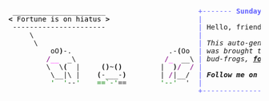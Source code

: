 <pre style="font-family:Menlo,'DejaVu Sans Mono',consolas,'Courier New',monospace"> ______________________                      <span style="color: #5f5fff; text-decoration-color: #5f5fff">+------- </span><span style="color: #5f5fff; text-decoration-color: #5f5fff; font-weight: bold">Sunday, 14 April 2024</span><span style="color: #5f5fff; text-decoration-color: #5f5fff"> --------+</span> <a href="https://www.informatik.uni-leipzig.de/~akiki/">Christopher Akiki</a>                
<span style="font-weight: bold">&lt;</span><span style="color: #000000; text-decoration-color: #000000"> Fortune is on hiatus </span><span style="font-weight: bold">&gt;</span>                     <span style="color: #5f5fff; text-decoration-color: #5f5fff">|</span>                                      <span style="color: #5f5fff; text-decoration-color: #5f5fff">|</span> ┣━━ Interests                    
 ----------------------                      <span style="color: #5f5fff; text-decoration-color: #5f5fff">|</span> Hello, friend.                       <span style="color: #5f5fff; text-decoration-color: #5f5fff">|</span> ┃   ┣━━ My cat                   
     \                                       <span style="color: #5f5fff; text-decoration-color: #5f5fff">|</span>                                      <span style="color: #5f5fff; text-decoration-color: #5f5fff">|</span> ┃   ┣━━ Representation Learning  
      \                                      <span style="color: #5f5fff; text-decoration-color: #5f5fff">|</span> <span style="font-style: italic">This auto-generated message panel </span>   <span style="color: #5f5fff; text-decoration-color: #5f5fff">|</span> ┃   ┣━━ Language Generation      
          oO<span style="font-weight: bold">)</span>-.                       .-<span style="font-weight: bold">(</span>Oo  <span style="color: #5f5fff; text-decoration-color: #5f5fff">|</span> <span style="font-style: italic">was brought to you by the </span><span style="font-weight: bold; font-style: italic"><a href="https://en.wikipedia.org/wiki/Cowsay">cowsay</a></span><span style="font-style: italic"> </span>    <span style="color: #5f5fff; text-decoration-color: #5f5fff">|</span> ┃   ┣━━ Text Mining              
         <span style="color: #800080; text-decoration-color: #800080">/</span><span style="color: #ff00ff; text-decoration-color: #ff00ff">__</span>  _\                     <span style="color: #800080; text-decoration-color: #800080">/</span><span style="color: #ff00ff; text-decoration-color: #ff00ff">_</span>  __\ <span style="color: #5f5fff; text-decoration-color: #5f5fff">|</span> <span style="font-style: italic">bud-frogs, </span><span style="font-weight: bold; font-style: italic"><a href="https://en.wikipedia.org/wiki/Fortune_(Unix)">fortune</a></span><span style="font-style: italic"> and </span><span style="font-weight: bold; font-style: italic"><a href="https://github.com/willmcgugan/rich">Rich</a></span><span style="font-style: italic">. </span>        <span style="color: #5f5fff; text-decoration-color: #5f5fff">|</span> ┃   ┣━━ Dataset Creation         
         \  \<span style="font-weight: bold">(</span>  |     <span style="font-weight: bold">()</span>~<span style="font-weight: bold">()</span>         |  <span style="font-weight: bold">)</span><span style="color: #800080; text-decoration-color: #800080">/</span>  <span style="color: #800080; text-decoration-color: #800080">/</span> <span style="color: #5f5fff; text-decoration-color: #5f5fff">|</span>                                      <span style="color: #5f5fff; text-decoration-color: #5f5fff">|</span> ┃   ┗━━ TODO                     
          \__|\ |    <span style="font-weight: bold">(</span>-___-<span style="font-weight: bold">)</span>        | <span style="color: #800080; text-decoration-color: #800080">/</span>|__/  <span style="color: #5f5fff; text-decoration-color: #5f5fff">|</span> <span style="font-weight: bold; font-style: italic">Follow me on twitter: </span><span style="font-weight: bold; font-style: italic"><a href="https://twitter.com/christopher">@christopher</a></span>   <span style="color: #5f5fff; text-decoration-color: #5f5fff">|</span> ┣━━ Past Lives                   
          <span style="color: #008000; text-decoration-color: #008000">&#x27;  &#x27;</span>--<span style="color: #008000; text-decoration-color: #008000">&#x27;    ==`-&#x27;</span>==        <span style="color: #008000; text-decoration-color: #008000">&#x27;--&#x27;</span>  &#x27;  <span style="color: #5f5fff; text-decoration-color: #5f5fff">|</span>                                      <span style="color: #5f5fff; text-decoration-color: #5f5fff">|</span> ┃   ┣━━ Sociocultural antropology
                                             <span style="color: #5f5fff; text-decoration-color: #5f5fff">+--------------------------------------+</span> ┃   ┗━━ Network Engineering      
                                                                                      ┣━━ Current Location             
                                                                                      ┃   ┗━━ Leipzig, Germany         
                                                                                      ┗━━ Previous Locations           
                                                                                          ┣━━ Durham, England          
                                                                                          ┗━━ Zouk Mikael, Lebanon     
</pre>
